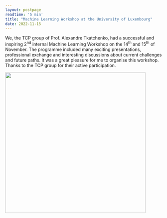 ```yaml
---
layout: postpage
readtime: '5 min'
title: "Machine Learning Workshop at the University of Luxembourg"
date: 2022-11-15
---
```


<span class="dropcap"> W</span>e, the TCP group of Prof. Alexandre Tkatchenko, had a successful and inspiring 2<sup>nd</sup> internal Machine Learning Workshop 
on the 14<sup>th</sup> and 15<sup>th</sup> of November. 
The programme included many exciting presentations, professional exchange and interesting discussions about current 
challenges and future paths. 
It was a great pleasure for me to organise this workshop. 
Thanks to the TCP group for their active participation.

<img width=450 src='https://raw.githubusercontent.com/carolin-m/carolin-m.github.io/main/img/posts/iML_workshop.jpeg'> 
